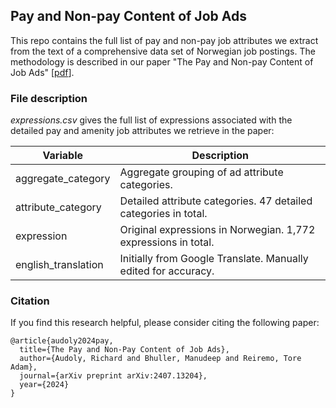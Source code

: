 
## Pay and Non-pay Content of Job Ads

This repo contains the full list of pay and non-pay job attributes we extract from the text of a comprehensive data set of Norwegian job postings. The methodology is described in our paper "The Pay and Non-pay Content of Job Ads" [[pdf](https://arxiv.org/pdf/2407.13204)].

### File description

*expressions.csv* gives the full list of expressions associated with the detailed pay and amenity job attributes we retrieve in the paper: 

| Variable               | Description |
| ---------------------- | ----------- |
| aggregate_category     | Aggregate grouping of ad attribute categories. |
| attribute_category     | Detailed attribute categories. 47 detailed categories in total. |
| expression             | Original expressions in Norwegian. 1,772 expressions in total. |
| english_translation    | Initially from Google Translate. Manually edited for accuracy. |

### Citation

If you find this research helpful, please consider citing the following paper:

```
@article{audoly2024pay,
  title={The Pay and Non-Pay Content of Job Ads},
  author={Audoly, Richard and Bhuller, Manudeep and Reiremo, Tore Adam},
  journal={arXiv preprint arXiv:2407.13204},
  year={2024}
}
```
